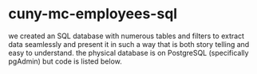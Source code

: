 # cuny-mc-employees-sql
we created an SQL database with numerous tables and filters to extract data seamlessly and present it in such a way that is both story telling and easy to understand. the physical database is on PostgreSQL (specifically pgAdmin) but code is listed below. 
